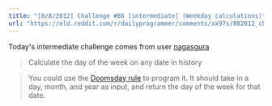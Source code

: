 ```yaml
---
title: "[8/8/2012] Challenge #86 [intermediate] (Weekday calculations)"
url: "https://old.reddit.com/r/dailyprogrammer/comments/xx97s/882012_challenge_86_intermediate_weekday/"
---
```


Today's intermediate challenge comes from user [nagasgura](http://www.reddit.com/r/dailyprogrammer_ideas/comments/xx3cq/intermediate_calculate_the_day_of_the_week_on_any/)

>Calculate the day of the week on any date in history

>You could use the [Doomsday rule](http://en.wikipedia.org/wiki/Doomsday_rule) to program it. It should take in a day, month, and year as input, and return the day of the week for that date.